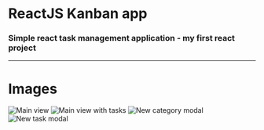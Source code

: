 # ReactJS Kanban app
### Simple react task management application - my first react project
---
# Images
![Main view](/img/main_view.png)
![Main view with tasks](/img/main_view_tasks.png)
![New category modal](/img/new_category_modal.png)
![New task modal](/img/new_task_modal.png)